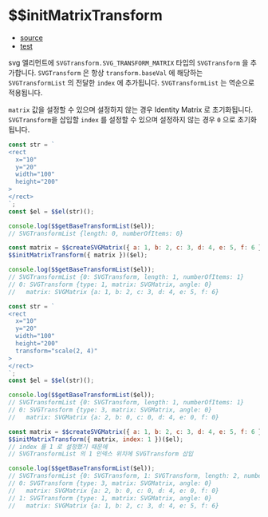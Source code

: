# \$\$initMatrixTransform

- [source](./initMatrixTransform.index.js)
- [test](./initMatrixTransform.spec.js)

svg 엘리먼트에 `SVGTransform.SVG_TRANSFORM_MATRIX` 타입의 `SVGTransform` 을 추가합니다.
`SVGTransform` 은 항상 `transform.baseVal` 에 해당하는 `SVGTransformList` 의 전달한 `index` 에 추가됩니다.
`SVGTransformList` 는 역순으로 적용됩니다.

`matrix` 값을 설정할 수 있으며 설정하지 않는 경우 Identity Matrix 로 초기화됩니다.
`SVGTransform`을 삽입할 `index` 를 설정할 수 있으며 설정하지 않는 경우 `0` 으로 초기화됩니다.

```javascript
const str = `
<rect
  x="10"
  y="20"
  width="100"
  height="200"
>
</rect>
`;
const $el = $$el(str)();

console.log($$getBaseTransformList($el));
// SVGTransformList {length: 0, numberOfItems: 0}

const matrix = $$createSVGMatrix({ a: 1, b: 2, c: 3, d: 4, e: 5, f: 6 })();
$$initMatrixTransform({ matrix })($el);

console.log($$getBaseTransformList($el));
// SVGTransformList {0: SVGTransform, length: 1, numberOfItems: 1}
// 0: SVGTransform {type: 1, matrix: SVGMatrix, angle: 0}
//   matrix: SVGMatrix {a: 1, b: 2, c: 3, d: 4, e: 5, f: 6}
```

```javascript
const str = `
<rect
  x="10"
  y="20"
  width="100"
  height="200"
  transform="scale(2, 4)"
>
</rect>
`;
const $el = $$el(str)();

console.log($$getBaseTransformList($el));
// SVGTransformList {0: SVGTransform, length: 1, numberOfItems: 1}
// 0: SVGTransform {type: 3, matrix: SVGMatrix, angle: 0}
//   matrix: SVGMatrix {a: 2, b: 0, c: 0, d: 4, e: 0, f: 0}

const matrix = $$createSVGMatrix({ a: 1, b: 2, c: 3, d: 4, e: 5, f: 6 })();
$$initMatrixTransform({ matrix, index: 1 })($el);
// index 를 1 로 설정했기 때문에
// SVGTransformList 의 1 인덱스 위치에 SVGTransform 삽입

console.log($$getBaseTransformList($el));
// SVGTransformList {0: SVGTransform, 1: SVGTransform, length: 2, numberOfItems: 2}
// 0: SVGTransform {type: 3, matrix: SVGMatrix, angle: 0}
//   matrix: SVGMatrix {a: 2, b: 0, c: 0, d: 4, e: 0, f: 0}
// 1: SVGTransform {type: 1, matrix: SVGMatrix, angle: 0}
//   matrix: SVGMatrix {a: 1, b: 2, c: 3, d: 4, e: 5, f: 6}
```
